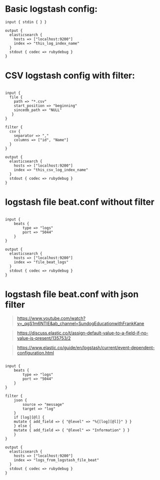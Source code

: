 # Basic logstash config:

```
input { stdin { } }

output {
  elasticsearch { 
    hosts => ["localhost:9200"]
    index => "this_log_index_name"
  }
  stdout { codec => rubydebug }
}

```

# CSV logstash config with filter:

```

input {
  file {
    path => "*.csv"
    start_position => "beginning"
    sincedb_path => "NULL"
   }
}

filter {
  csv {
    separator => ","
    columns => ["id", "Name"]
  }
}

output {
  elasticsearch { 
    hosts => ["localhost:9200"]
    index => "this_csv_log_index_name"
  }
  stdout { codec => rubydebug }
}

```

# logstash file beat.conf without filter

```

input {
    beats {
	    type => "logs"
        port => "5044"
    }
}

output {
  elasticsearch { 
    hosts => ["localhost:9200"]
    index => "file_beat_logs"
  }
  stdout { codec => rubydebug }
}

```

# logstash file beat.conf with json filter

> https://www.youtube.com/watch?v=_qgS1m6NTIE&ab_channel=SundogEducationwithFrankKane

> https://discuss.elastic.co/t/assign-default-value-to-a-field-if-no-value-is-present/135753/2

> https://www.elastic.co/guide/en/logstash/current/event-dependent-configuration.html

```

input {
    beats {
	    type => "logs"
        port => "5044"
    }
}

filter {
    json {
        source => "message"
        target => "log"
    }
    if [log][@l] {
    mutate { add_field => { "@level" => "%{[log][@l]}" } }
    } else {
    mutate { add_field => { "@level" => "Information" } }
    }
}

output {
  elasticsearch { 
    hosts => ["localhost:9200"]
    index => "logs_from_logstash_file_beat"
  }
  stdout { codec => rubydebug }
}

```
